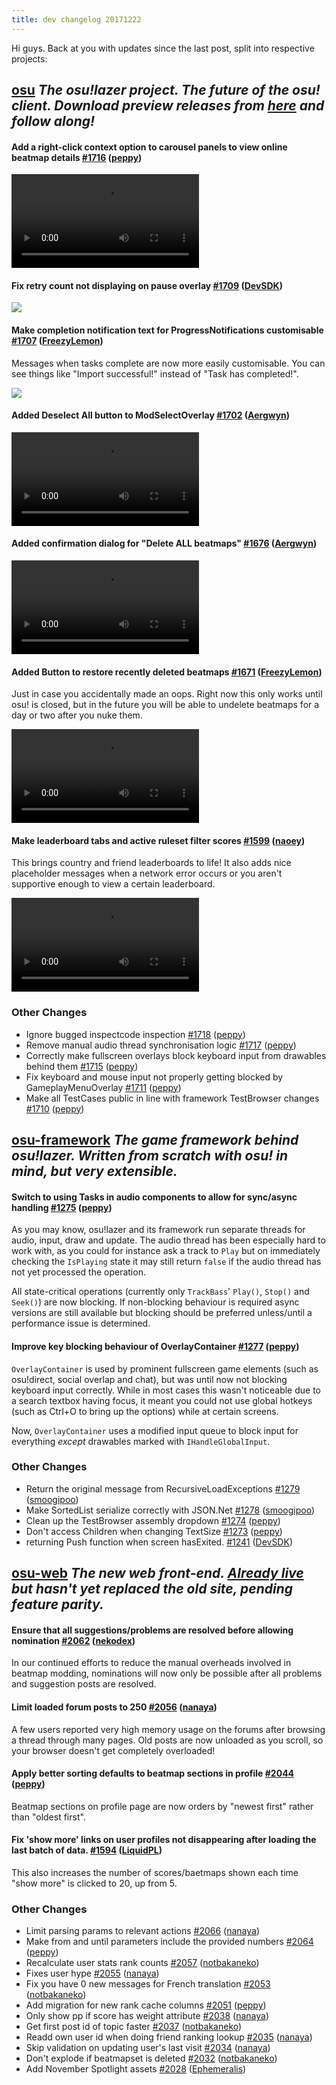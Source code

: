 ```yaml
---
title: dev changelog 20171222
---
```


Hi guys. Back at you with updates since the last post, split into respective projects:

## [osu](https://github.com/ppy/osu) *The osu!lazer project. The future of the osu! client. Download preview releases from [here](https://github.com/ppy/osu/releases) and follow along!*

#### Add a right-click context option to carousel panels to view online beatmap details [\#1716](https://github.com/ppy/osu/pull/1716) ([peppy](https://github.com/peppy))

<video src="//puu.sh/zPnn6/db482ae3ec.mp4" controls preload="metadata"></video>

#### Fix retry count not displaying on pause overlay [\#1709](https://github.com/ppy/osu/pull/1709) ([DevSDK](https://github.com/DevSDK))

![](https://puu.sh/yLzEl/cd29c67555.png)

#### Make completion notification text for ProgressNotifications customisable [\#1707](https://github.com/ppy/osu/pull/1707) ([FreezyLemon](https://github.com/FreezyLemon))

Messages when tasks complete are now more easily customisable. You can see things like "Import successful!" instead of "Task has completed!".

![](https://puu.sh/yLzH4/32456491a8.png)

#### Added Deselect All button to ModSelectOverlay [\#1702](https://github.com/ppy/osu/pull/1702) ([Aergwyn](https://github.com/Aergwyn))

<video src="//puu.sh/zPnPk/70653991cf.mp4" controls preload="metadata"></video>

#### Added confirmation dialog for "Delete ALL beatmaps" [\#1676](https://github.com/ppy/osu/pull/1676) ([Aergwyn](https://github.com/Aergwyn))

<video src="//puu.sh/zPnPC/43613ed4cf.mp4" controls preload="metadata"></video>

#### Added Button to restore recently deleted beatmaps [\#1671](https://github.com/ppy/osu/pull/1671) ([FreezyLemon](https://github.com/FreezyLemon))

Just in case you accidentally made an oops. Right now this only works until osu! is closed, but in the future you will be able to undelete beatmaps for a day or two after you nuke them.

<video src="//puu.sh/zPnQ8/019940ede2.mp4" controls preload="metadata"></video>

#### Make leaderboard tabs and active ruleset filter scores [\#1599](https://github.com/ppy/osu/pull/1599) ([naoey](https://github.com/naoey))

This brings country and friend leaderboards to life! It also adds nice placeholder messages when a network error occurs or you aren't supportive enough to view a certain leaderboard.

<video src="//puu.sh/zPnQM/559fa96381.mp4" controls preload="metadata"></video>

### Other Changes

- Ignore bugged inspectcode inspection [\#1718](https://github.com/ppy/osu/pull/1718) ([peppy](https://github.com/peppy))
- Remove manual audio thread synchronisation logic [\#1717](https://github.com/ppy/osu/pull/1717) ([peppy](https://github.com/peppy))
- Correctly make fullscreen overlays block keyboard input from drawables behind them [\#1715](https://github.com/ppy/osu/pull/1715) ([peppy](https://github.com/peppy))
- Fix keyboard and mouse input not properly getting blocked by GameplayMenuOverlay [\#1711](https://github.com/ppy/osu/pull/1711) ([peppy](https://github.com/peppy))
- Make all TestCases public in line with framework TestBrowser changes [\#1710](https://github.com/ppy/osu/pull/1710) ([peppy](https://github.com/peppy))

## [osu-framework](https://github.com/ppy/osu-framework) *The game framework behind osu!lazer. Written from scratch with osu! in mind, but very extensible.*

#### Switch to using Tasks in audio components to allow for sync/async handling [\#1275](https://github.com/ppy/osu-framework/pull/1275) ([peppy](https://github.com/peppy))

As you may know, osu!lazer and its framework run separate threads for audio, input, draw and update. The audio thread has been especially hard to work with, as you could for instance ask a track to `Play` but on immediately checking the `IsPlaying` state it may still return `false` if the audio thread has not yet processed the operation.

All state-critical operations (currently only `TrackBass`' `Play()`, `Stop()` and `Seek()`) are now blocking. If non-blocking behaviour is required async versions are still available but blocking should be preferred unless/until a performance issue is determined.

#### Improve key blocking behaviour of OverlayContainer [\#1277](https://github.com/ppy/osu-framework/pull/1277) ([peppy](https://github.com/peppy))

`OverlayContainer` is used by prominent fullscreen game elements (such as osu!direct, social overlap and chat), but was until now not blocking keyboard input correctly. While in most cases this wasn't noticeable due to a search textbox having focus, it meant you could not use global hotkeys (such as Ctrl+O to bring up the options) while at certain screens.

Now, `OverlayContainer` uses a modified input queue to block input for everything *except* drawables marked with `IHandleGlobalInput`.

### Other Changes

- Return the original message from RecursiveLoadExceptions [\#1279](https://github.com/ppy/osu-framework/pull/1279) ([smoogipoo](https://github.com/smoogipoo))
- Make SortedList serialize correctly with JSON.Net [\#1278](https://github.com/ppy/osu-framework/pull/1278) ([smoogipoo](https://github.com/smoogipoo))
- Clean up the TestBrowser assembly dropdown [\#1274](https://github.com/ppy/osu-framework/pull/1274) ([peppy](https://github.com/peppy))
- Don't access Children when changing TextSize [\#1273](https://github.com/ppy/osu-framework/pull/1273) ([peppy](https://github.com/peppy))
- returning Push function when screen hasExited. [\#1241](https://github.com/ppy/osu-framework/pull/1241) ([DevSDK](https://github.com/DevSDK))

## [osu-web](https://github.com/ppy/osu-web) *The new web front-end. [Already live](https://osu.ppy.sh/home) but hasn't yet replaced the old site, pending feature parity.*

#### Ensure that all suggestions/problems are resolved before allowing nomination [\#2062](https://github.com/ppy/osu-web/pull/2062) ([nekodex](https://github.com/nekodex))

In our continued efforts to reduce the manual overheads involved in beatmap modding, nominations will now only be possible after all problems and suggestion posts are resolved.

#### Limit loaded forum posts to 250 [\#2056](https://github.com/ppy/osu-web/pull/2056) ([nanaya](https://github.com/nanaya))

A few users reported very high memory usage on the forums after browsing a thread through many pages. Old posts are now unloaded as you scroll, so your browser doesn't get completely overloaded!

#### Apply better sorting defaults to beatmap sections in profile [\#2044](https://github.com/ppy/osu-web/pull/2044) ([peppy](https://github.com/peppy))

Beatmap sections on profile page are now orders by "newest first" rather than "oldest first".

#### Fix 'show more' links on user profiles not disappearing after loading the last batch of data. [\#1594](https://github.com/ppy/osu-web/pull/1594) ([LiquidPL](https://github.com/LiquidPL))

This also increases the number of scores/baetmaps shown each time "show more" is clicked to 20, up from 5.

### Other Changes

- Limit parsing params to relevant actions [\#2066](https://github.com/ppy/osu-web/pull/2066) ([nanaya](https://github.com/nanaya))
- Make from and until parameters include the provided numbers [\#2064](https://github.com/ppy/osu-web/pull/2064) ([peppy](https://github.com/peppy))
- Recalculate user stats rank counts [\#2057](https://github.com/ppy/osu-web/pull/2057) ([notbakaneko](https://github.com/notbakaneko))
- Fixes user hype [\#2055](https://github.com/ppy/osu-web/pull/2055) ([nanaya](https://github.com/nanaya))
- Fix you have 0 new messages for French translation [\#2053](https://github.com/ppy/osu-web/pull/2053) ([notbakaneko](https://github.com/notbakaneko))
- Add migration for new rank cache columns [\#2051](https://github.com/ppy/osu-web/pull/2051) ([peppy](https://github.com/peppy))
- Only show pp if score has weight attribute [\#2038](https://github.com/ppy/osu-web/pull/2038) ([nanaya](https://github.com/nanaya))
- Get first post id of topic faster [\#2037](https://github.com/ppy/osu-web/pull/2037) ([notbakaneko](https://github.com/notbakaneko))
- Readd own user id when doing friend ranking lookup [\#2035](https://github.com/ppy/osu-web/pull/2035) ([nanaya](https://github.com/nanaya))
- Skip validation on updating user's last visit [\#2034](https://github.com/ppy/osu-web/pull/2034) ([nanaya](https://github.com/nanaya))
- Don't explode if beatmapset is deleted [\#2032](https://github.com/ppy/osu-web/pull/2032) ([notbakaneko](https://github.com/notbakaneko))
- Add November Spotlight assets [\#2028](https://github.com/ppy/osu-web/pull/2028) ([Ephemeralis](https://github.com/Ephemeralis))
